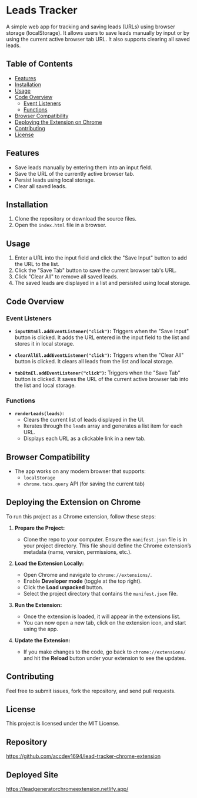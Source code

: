 # Leads Tracker

A simple web app for tracking and saving leads (URLs) using browser storage (localStorage). It allows users to save leads manually by input or by using the current active browser tab URL. It also supports clearing all saved leads.

## Table of Contents
- [Features](#features)
- [Installation](#installation)
- [Usage](#usage)
- [Code Overview](#code-overview)
  - [Event Listeners](#event-listeners)
  - [Functions](#functions)
- [Browser Compatibility](#browser-compatibility)
- [Deploying the Extension on Chrome](#deploying-the-extension-on-chrome)
- [Contributing](#contributing)
- [License](#license)

## Features

- Save leads manually by entering them into an input field.
- Save the URL of the currently active browser tab.
- Persist leads using local storage.
- Clear all saved leads.

## Installation

1. Clone the repository or download the source files.
2. Open the `index.html` file in a browser.

## Usage

1. Enter a URL into the input field and click the "Save Input" button to add the URL to the list.
2. Click the "Save Tab" button to save the current browser tab's URL.
3. Click "Clear All" to remove all saved leads.
4. The saved leads are displayed in a list and persisted using local storage.

## Code Overview

### Event Listeners

- **`inputBtnEl.addEventListener("click")`:** Triggers when the "Save Input" button is clicked. It adds the URL entered in the input field to the list and stores it in local storage.
  
- **`clearAllEl.addEventListener("click")`:** Triggers when the "Clear All" button is clicked. It clears all leads from the list and local storage.

- **`tabBtnEl.addEventListener("click")`:** Triggers when the "Save Tab" button is clicked. It saves the URL of the current active browser tab into the list and local storage.

### Functions

- **`renderLeads(leads)`:** 
  - Clears the current list of leads displayed in the UI.
  - Iterates through the `leads` array and generates a list item for each URL.
  - Displays each URL as a clickable link in a new tab.

## Browser Compatibility

- The app works on any modern browser that supports:
  - `localStorage`
  - `chrome.tabs.query` API (for saving the current tab)

## Deploying the Extension on Chrome

To run this project as a Chrome extension, follow these steps:

1. **Prepare the Project:**
   - Clone the repo to your computer. Ensure the `manifest.json` file is in your project directory. This file should define the Chrome extension’s metadata (name, version, permissions, etc.).
   
2. **Load the Extension Locally:**
   - Open Chrome and navigate to `chrome://extensions/`.
   - Enable **Developer mode** (toggle at the top right).
   - Click the **Load unpacked** button.
   - Select the project directory that contains the `manifest.json` file.

3. **Run the Extension:**
   - Once the extension is loaded, it will appear in the extensions list.
   - You can now open a new tab, click on the extension icon, and start using the app.

4. **Update the Extension:**
   - If you make changes to the code, go back to `chrome://extensions/` and hit the **Reload** button under your extension to see the updates.

## Contributing

Feel free to submit issues, fork the repository, and send pull requests.

## License

This project is licensed under the MIT License.

## Repository
https://github.com/accdev1694/lead-tracker-chrome-extension

## Deployed Site
https://leadgeneratorchromeextension.netlify.app/

